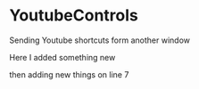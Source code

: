 # YoutubeControls
Sending Youtube shortcuts form another window


Here I added something new

then adding new things on line 7 
